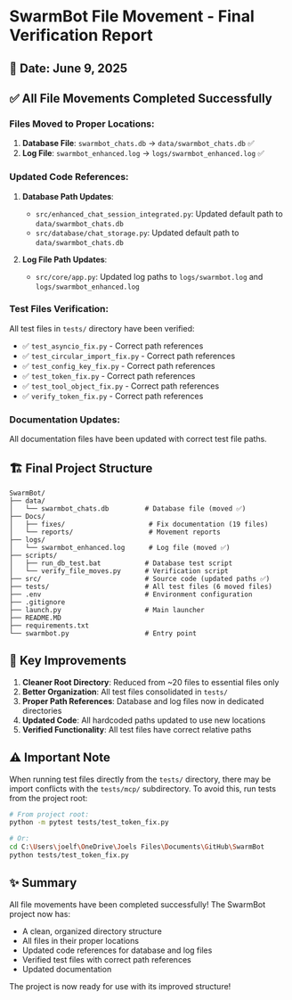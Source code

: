 # SwarmBot File Movement - Final Verification Report

## 📅 Date: June 9, 2025

## ✅ All File Movements Completed Successfully

### Files Moved to Proper Locations:
1. **Database File**: `swarmbot_chats.db` → `data/swarmbot_chats.db` ✅
2. **Log File**: `swarmbot_enhanced.log` → `logs/swarmbot_enhanced.log` ✅

### Updated Code References:
1. **Database Path Updates**:
   - `src/enhanced_chat_session_integrated.py`: Updated default path to `data/swarmbot_chats.db`
   - `src/database/chat_storage.py`: Updated default path to `data/swarmbot_chats.db`

2. **Log File Path Updates**:
   - `src/core/app.py`: Updated log paths to `logs/swarmbot.log` and `logs/swarmbot_enhanced.log`

### Test Files Verification:
All test files in `tests/` directory have been verified:
- ✅ `test_asyncio_fix.py` - Correct path references
- ✅ `test_circular_import_fix.py` - Correct path references
- ✅ `test_config_key_fix.py` - Correct path references
- ✅ `test_token_fix.py` - Correct path references
- ✅ `test_tool_object_fix.py` - Correct path references
- ✅ `verify_token_fix.py` - Correct path references

### Documentation Updates:
All documentation files have been updated with correct test file paths.

## 🏗️ Final Project Structure

```
SwarmBot/
├── data/
│   └── swarmbot_chats.db         # Database file (moved ✅)
├── Docs/
│   ├── fixes/                     # Fix documentation (19 files)
│   └── reports/                   # Movement reports
├── logs/
│   └── swarmbot_enhanced.log      # Log file (moved ✅)
├── scripts/
│   ├── run_db_test.bat           # Database test script
│   └── verify_file_moves.py      # Verification script
├── src/                          # Source code (updated paths ✅)
├── tests/                        # All test files (6 moved files)
├── .env                          # Environment configuration
├── .gitignore
├── launch.py                     # Main launcher
├── README.MD
├── requirements.txt
└── swarmbot.py                   # Entry point
```

## 🎯 Key Improvements

1. **Cleaner Root Directory**: Reduced from ~20 files to essential files only
2. **Better Organization**: All test files consolidated in `tests/`
3. **Proper Path References**: Database and log files now in dedicated directories
4. **Updated Code**: All hardcoded paths updated to use new locations
5. **Verified Functionality**: All test files have correct relative paths

## ⚠️ Important Note

When running test files directly from the `tests/` directory, there may be import conflicts with the `tests/mcp/` subdirectory. To avoid this, run tests from the project root:

```bash
# From project root:
python -m pytest tests/test_token_fix.py

# Or:
cd C:\Users\joelf\OneDrive\Joels Files\Documents\GitHub\SwarmBot
python tests/test_token_fix.py
```

## ✨ Summary

All file movements have been completed successfully! The SwarmBot project now has:
- A clean, organized directory structure
- All files in their proper locations
- Updated code references for database and log files
- Verified test files with correct path references
- Updated documentation

The project is now ready for use with its improved structure!
